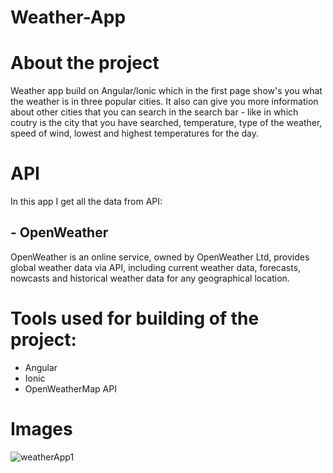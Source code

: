 # **Weather-App**

# **About the project**

Weather app build on Angular/Ionic which in the first page show's you what the weather is in three popular cities. It also can give you more information about other cities that you can search in the search bar - like in which coutry is the city that you have searched, temperature, type of the weather, speed of wind, lowest and highest temperatures for the day.

# **API**

In this app I get all the data from API:

## - OpenWeather

OpenWeather is an online service, owned by OpenWeather Ltd, provides global weather data via API, including current weather data, forecasts, nowcasts and historical weather data for any geographical location.

# **Tools used for building of the project:**

- Angular
- Ionic
- OpenWeatherMap API

# **Images**

![weatherApp1](https://user-images.githubusercontent.com/102145791/216786285-0ec2fd11-2474-4441-933d-7f268acb96bc.jpg)
